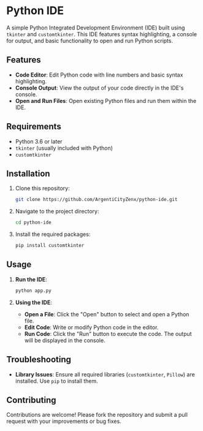 # Python IDE

A simple Python Integrated Development Environment (IDE) built using `tkinter` and `customtkinter`. This IDE features syntax highlighting, a console for output, and basic functionality to open and run Python scripts.

## Features

- **Code Editor**: Edit Python code with line numbers and basic syntax highlighting.
- **Console Output**: View the output of your code directly in the IDE's console.
- **Open and Run Files**: Open existing Python files and run them within the IDE.

## Requirements

- Python 3.6 or later
- `tkinter` (usually included with Python)
- `customtkinter`

## Installation

1. Clone this repository:
   ```bash
   git clone https://github.com/ArgentiCityZenx/python-ide.git
   ```

2. Navigate to the project directory:
   ```bash
   cd python-ide
   ```

3. Install the required packages:
   ```bash
   pip install customtkinter
   ```

## Usage

1. **Run the IDE**:
   ```bash
   python app.py
   ```

2. **Using the IDE**:
   - **Open a File**: Click the "Open" button to select and open a Python file.
   - **Edit Code**: Write or modify Python code in the editor.
   - **Run Code**: Click the "Run" button to execute the code. The output will be displayed in the console.

## Troubleshooting

- **Library Issues**: Ensure all required libraries (`customtkinter`, `Pillow`) are installed. Use `pip` to install them.

## Contributing

Contributions are welcome! Please fork the repository and submit a pull request with your improvements or bug fixes.

```
